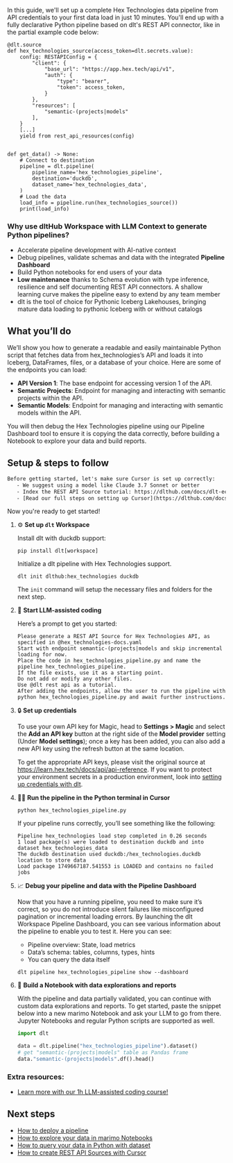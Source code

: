 In this guide, we'll set up a complete Hex Technologies data pipeline from API credentials to your first data load in just 10 minutes. You'll end up with a fully declarative Python pipeline based on dlt's REST API connector, like in the partial example code below:

```python-outcome
@dlt.source
def hex_technologies_source(access_token=dlt.secrets.value):
    config: RESTAPIConfig = {
        "client": {
            "base_url": "https://app.hex.tech/api/v1",
            "auth": {
                "type": "bearer",
                "token": access_token,
            }
        },
        "resources": [
            "semantic-(projects|models"
        ],
    }
    [...]
    yield from rest_api_resources(config)


def get_data() -> None:
    # Connect to destination
    pipeline = dlt.pipeline(
        pipeline_name='hex_technologies_pipeline',
        destination='duckdb',
        dataset_name='hex_technologies_data', 
    )
    # Load the data
    load_info = pipeline.run(hex_technologies_source())
    print(load_info) 
```

### Why use dltHub Workspace with LLM Context to generate Python pipelines?

- Accelerate pipeline development with AI-native context
- Debug pipelines, validate schemas and data with the integrated **Pipeline Dashboard**
- Build Python notebooks for end users of your data
- **Low maintenance** thanks to Schema evolution with type inference, resilience and self documenting REST API connectors. A shallow learning curve makes the pipeline easy to extend by any team member
- dlt is the tool of choice for Pythonic Iceberg Lakehouses, bringing mature data loading to pythonic Iceberg with or without catalogs

## What you’ll do

We’ll show you how to generate a readable and easily maintainable Python script that fetches data from hex_technologies’s API and loads it into Iceberg, DataFrames, files, or a database of your choice. Here are some of the endpoints you can load:

- **API Version 1**: The base endpoint for accessing version 1 of the API.
- **Semantic Projects**: Endpoint for managing and interacting with semantic projects within the API.
- **Semantic Models**: Endpoint for managing and interacting with semantic models within the API.

You will then debug the Hex Technologies pipeline using our Pipeline Dashboard tool to ensure it is copying the data correctly, before building a Notebook to explore your data and build reports.

## Setup & steps to follow

```default
Before getting started, let's make sure Cursor is set up correctly:
   - We suggest using a model like Claude 3.7 Sonnet or better
   - Index the REST API Source tutorial: https://dlthub.com/docs/dlt-ecosystem/verified-sources/rest_api/ and add it to context as **@dlt rest api**
   - [Read our full steps on setting up Cursor](https://dlthub.com/docs/dlt-ecosystem/llm-tooling/cursor-restapi#23-configuring-cursor-with-documentation)
```

Now you're ready to get started!

1. ⚙️ **Set up `dlt` Workspace**
    
    Install dlt with duckdb support:
    ```shell
    pip install dlt[workspace]
    ```

    Initialize a dlt pipeline with Hex Technologies support.
    ```shell
    dlt init dlthub:hex_technologies duckdb
    ```

    The `init` command will setup the necessary files and folders for the next step.
    
2. 🤠 **Start LLM-assisted coding**
    
    Here’s a prompt to get you started:
    
    ```prompt
    Please generate a REST API Source for Hex Technologies API, as specified in @hex_technologies-docs.yaml 
    Start with endpoint semantic-(projects|models and skip incremental loading for now. 
    Place the code in hex_technologies_pipeline.py and name the pipeline hex_technologies_pipeline. 
    If the file exists, use it as a starting point. 
    Do not add or modify any other files. 
    Use @dlt rest api as a tutorial. 
    After adding the endpoints, allow the user to run the pipeline with python hex_technologies_pipeline.py and await further instructions.
    ```

    
3. 🔒 **Set up credentials** 
    
    To use your own API key for Magic, head to **Settings > Magic** and select the **Add an API key** button at the right side of the **Model provider** setting (Under **Model settings**); once a key has been added, you can also add a new API key using the refresh button at the same location.
    
    To get the appropriate API keys, please visit the original source at https://learn.hex.tech/docs/api/api-reference.
    If you want to protect your environment secrets in a production environment, look into [setting up credentials with dlt](https://dlthub.com/docs/walkthroughs/add_credentials).
    
4. 🏃‍♀️ **Run the pipeline in the Python terminal in Cursor**
    
    ```shell
    python hex_technologies_pipeline.py
    ```
    
    If your pipeline runs correctly, you’ll see something like the following:
    
    ```shell
    Pipeline hex_technologies load step completed in 0.26 seconds
    1 load package(s) were loaded to destination duckdb and into dataset hex_technologies_data
    The duckdb destination used duckdb:/hex_technologies.duckdb location to store data
    Load package 1749667187.541553 is LOADED and contains no failed jobs
    ```
    
5. 📈 **Debug your pipeline and data with the Pipeline Dashboard**

    Now that you have a running pipeline, you need to make sure it’s correct, so you do not introduce silent failures like misconfigured pagination or incremental loading errors. By launching the dlt Workspace Pipeline Dashboard, you can see various information about the pipeline to enable you to test it. Here you can see:
    - Pipeline overview: State, load metrics
    - Data’s schema: tables, columns, types, hints
    - You can query the data itself
    
    ```shell
    dlt pipeline hex_technologies_pipeline show --dashboard
    ```
    
6. 🐍 **Build a Notebook with data explorations and reports**

    With the pipeline and data partially validated, you can continue with custom data explorations and reports. To get started, paste the snippet below into a new marimo Notebook and ask your LLM to go from there. Jupyter Notebooks and regular Python scripts are supported as well.

    
    ```python
    import dlt

   data = dlt.pipeline("hex_technologies_pipeline").dataset()
   # get "semantic-(projects|models" table as Pandas frame
   data."semantic-(projects|models".df().head()
    ```

### Extra resources:

- [Learn more with our 1h LLM-assisted coding course!](https://www.youtube.com/watch?v=GGid70rnJuM)

## Next steps

- [How to deploy a pipeline](https://dlthub.com/docs/walkthroughs/deploy-a-pipeline)
- [How to explore your data in marimo Notebooks](https://dlthub.com/docs/general-usage/dataset-access/marimo)
- [How to query your data in Python with dataset](https://dlthub.com/docs/general-usage/dataset-access/dataset)
- [How to create REST API Sources with Cursor](https://dlthub.com/docs/dlt-ecosystem/llm-tooling/cursor-restapi)